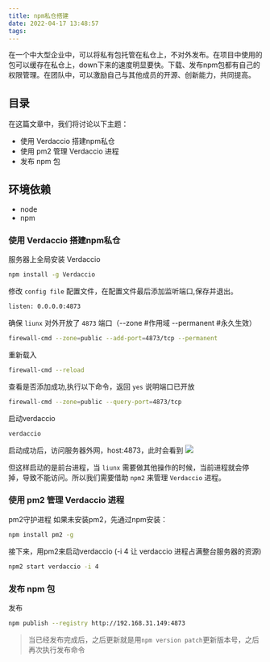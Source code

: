 ```yaml
---
title: npm私仓搭建
date: 2022-04-17 13:48:57
tags:
---
```


在一个中大型企业中，可以将私有包托管在私仓上，不对外发布。在项目中使用的包可以缓存在私仓上，down下来的速度明显要快。下载、发布npm包都有自己的权限管理。在团队中，可以激励自己与其他成员的开源、创新能力，共同提高。

## 目录
在这篇文章中，我们将讨论以下主题：
- 使用 Verdaccio 搭建npm私仓
- 使用 pm2 管理 Verdaccio 进程
- 发布 npm 包

## 环境依赖
- node
- npm

### 使用 Verdaccio 搭建npm私仓
服务器上全局安装 Verdaccio
``` bash
npm install -g Verdaccio
```
修改 `config file` 配置文件，在配置文件最后添加监听端口,保存并退出。
``` bash
listen: 0.0.0.0:4873
```
确保 `liunx` 对外开放了 `4873` 端口（--zone #作用域 --permanent #永久生效）
``` bash
firewall-cmd --zone=public --add-port=4873/tcp --permanent
```
重新载入
``` bash
firewall-cmd --reload
```
查看是否添加成功,执行以下命令，返回 `yes` 说明端口已开放
``` bash
firewall-cmd --zone=public --query-port=4873/tcp
```
启动verdaccio
``` bash
verdaccio
```
启动成功后，访问服务器外网，host:4873，此时会看到
![](http://jsnext.icu/note/npm/npm01.jpg)

但这样启动的是前台进程，当 `liunx` 需要做其他操作的时候，当前进程就会停掉，导致不能访问。所以我们需要借助 `npm2` 来管理 `Verdaccio` 进程。

### 使用 pm2 管理 Verdaccio 进程
pm2守护进程 如果未安装pm2，先通过npm安装：
``` bash
npm install pm2 -g
```
接下来，用pm2来启动verdaccio (-i 4 让 verdaccio 进程占满整台服务器的资源)
``` bash
npm2 start verdaccio -i 4
```
### 发布 npm 包
发布
``` bash
npm publish --registry http://192.168.31.149:4873
```
> 当已经发布完成后，之后更新就是用`npm version patch`更新版本号，之后再次执行发布命令



